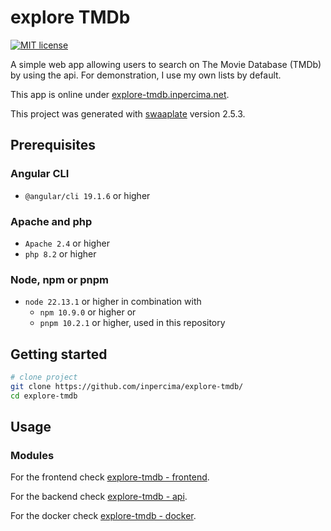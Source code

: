 # explore TMDb

[![MIT license](https://img.shields.io/badge/license-MIT-blue.svg)](./LICENSE.md)

A simple web app allowing users to search on The Movie Database (TMDb) by using the api.
For demonstration, I use my own lists by default.

This app is online under [explore-tmdb.inpercima.net](http://explore-tmdb.inpercima.net).

This project was generated with [swaaplate](https://github.com/inpercima/swaaplate) version 2.5.3.

## Prerequisites

### Angular CLI

* `@angular/cli 19.1.6` or higher

### Apache and php

* `Apache 2.4` or higher
* `php 8.2` or higher

### Node, npm or pnpm

* `node 22.13.1` or higher in combination with
  * `npm 10.9.0` or higher or
  * `pnpm 10.2.1` or higher, used in this repository

## Getting started

```bash
# clone project
git clone https://github.com/inpercima/explore-tmdb/
cd explore-tmdb
```

## Usage

### Modules

For the frontend check [explore-tmdb - frontend](./frontend).

For the backend check [explore-tmdb - api](./api).

For the docker check [explore-tmdb - docker](./README_docker.md).
